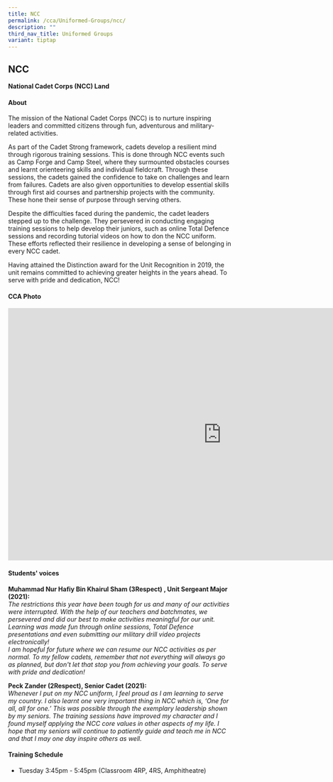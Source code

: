 ```yaml
---
title: NCC
permalink: /cca/Uniformed-Groups/ncc/
description: ""
third_nav_title: Uniformed Groups
variant: tiptap
---
```

<h2>NCC</h2><p><strong>National Cadet Corps (NCC) Land</strong></p><h4>About</h4><p>The mission of the National Cadet Corps (NCC) is to nurture inspiring leaders and committed citizens through fun, adventurous and military-related activities.</p><p>As part of the Cadet Strong framework, cadets develop a resilient mind through rigorous training sessions. This is done through NCC events such as Camp Forge and Camp Steel, where they surmounted obstacles courses and learnt orienteering skills and individual fieldcraft. Through these sessions, the cadets gained the confidence to take on challenges and learn from failures. Cadets are also given opportunities to develop essential skills through first aid courses and partnership projects with the community. These hone their sense of purpose through serving others.</p><p>Despite the difficulties faced during the pandemic, the cadet leaders stepped up to the challenge. They persevered in conducting engaging training sessions to help develop their juniors, such as online Total Defence sessions and recording tutorial videos on how to don the NCC uniform. These efforts reflected their resilience in developing a sense of belonging in every NCC cadet.</p><p>Having attained the Distinction award for the Unit Recognition in 2019, the unit remains committed to achieving greater heights in the years ahead. To serve with pride and dedication, NCC!</p><h4>CCA Photo</h4><div class="iframe-wrapper"><iframe height="569" width="960" allowfullscreen="true" frameborder="0" src="https://docs.google.com/presentation/d/e/2PACX-1vRgF5_kcueeVU_M-xWfmt0z3nyLF41vSOR8V570L9r9ipKxIwrCLse_jExIcbosEJwhAeuGgVMMYth3/embed?start=true&amp;loop=true&amp;delayms=5000"></iframe></div><h4>Students' voices</h4><p><strong>Muhammad Nur Hafiy Bin Khairul Sham (3Respect) , Unit Sergeant Major (2021):</strong><br><em>The restrictions this year have been tough for us and many of our activities were interrupted. With the help of our teachers and batchmates, we persevered and did our best to make activities meaningful for our unit. Learning was made fun through online sessions, Total Defence presentations and even submitting our military drill video projects electronically!</em><br><em>I am hopeful for future where we can resume our NCC activities as per normal. To my fellow cadets, remember that not everything will always go as planned, but don't let that stop you from achieving your goals. To serve with pride and dedication!</em></p><p><strong>Peck Zander (2Respect), Senior Cadet (2021):</strong><br><em>Whenever I put on my NCC uniform, I feel proud as I am learning to serve my country. I also learnt one very important thing in NCC which is, ‘One for all, all for one.’ This was possible through the exemplary leadership shown by my seniors. The training sessions have improved my character and I found myself applying the NCC core values in other aspects of my life. I hope that my seniors will continue to patiently guide and teach me in NCC and that I may one day inspire others as well.</em></p><h4>Training Schedule</h4><ul data-tight="true" class="tight"><li><p>Tuesday 3:45pm - 5:45pm (Classroom 4RP, 4RS, Amphitheatre)</p></li></ul><p></p>